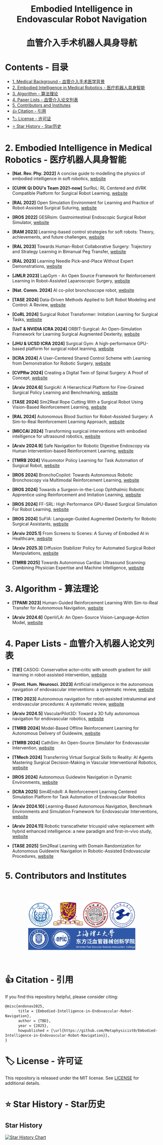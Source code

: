 <h1 align="center">Embodied Intelligence in Endovascular Robot Navigation</h1>
<h1 align="center">血管介入手术机器人具身导航</h1>	

<p align="center"> </p>

# Contents - 目录

<nav>
  <ul>
    <li><a href="#start">1. Medical Background - 血管介入手术医学背景</a></li>
    <li><a href="#info">2. Embodied Intelligence in Medical Robotics - 医疗机器人具身智能</a></li>
    <li><a href="#algorithm">3. Algorithm - 算法理论</a>
    <li><a href="#paper_list">4. Paper Lists - 血管介入论文列表</a></li>
    <li><a href="#Contributors">5. Contributors and Institutes</a></li>
    <li><a href="#cite">👍 Citation - 引用</a></li>
    <li><a href="#license">🏷️ License - 许可证</a></li>
    <li><a href="#star-history">⭐️ Star History - Star历史</a></li>
  </ul>
</nav>

<section id="info"></section>

# 2. Embodied Intelligence in Medical Robotics - 医疗机器人具身智能

* **[Nat. Rev. Phy. 2022]** A concise guide to modelling the physics of embodied intelligence in soft robotics, [website](https://www.nature.com/articles/s42254-022-00481-z)

* **[CUHK Qi DOU's Team 2021-now]** SurRoL: RL Centered and dVRK Compatible Platform for Surgical Robot Learning, [website](https://med-air.github.io/SurRoL/)

* **[RAL 2022]** Open Simulation Environment for Learning and Practice of Robot-Assisted Surgical Suturing, [website](https://ieeexplore.ieee.org/abstract/document/9697399)

* **[IROS 2022]** GESRsim: Gastrointestinal Endoscopic Surgical Robot Simulator, [website](https://ieeexplore.ieee.org/abstract/document/9982138)

* **[RAM 2023]** Learning-based control strategies for soft robots: Theory, achievements, and future challenges, [website](https://ieeexplore.ieee.org/abstract/document/10136428)
 
* **[RAL 2023]** Towards Human-Robot Collaborative Surgery: Trajectory and Strategy Learning in Bimanual Peg Transfer, [website](https://ieeexplore.ieee.org/abstract/document/10149474)

* **[RAL 2023]** Learning Needle Pick-and-Place Without Expert Demonstrations, [website](https://ieeexplore.ieee.org/abstract/document/10100702)

* **[JMLR 2023]** LapGym - An Open Source Framework for Reinforcement Learning in Robot-Assisted Laparoscopic Surgery, [website](https://www.jmlr.org/papers/v24/23-0207.html)

* **[Nat. Comm. 2024]** AI co-pilot bronchoscope robot, [website](https://www.nature.com/articles/s41467-023-44385-7)

* **[TASE 2024]** Data-Driven Methods Applied to Soft Robot Modeling and Control: A Review, [website](https://ieeexplore.ieee.org/abstract/document/10477253)

* **[CoRL 2024]** Surgical Robot Transformer: Imitation Learning for Surgical Tasks, [website](https://surgical-robot-transformer.github.io/)

* **[UoT & NVIDIA ICRA 2024]** ORBIT-Surgical: An Open-Simulation Framework for Learning Surgical Augmented Dexterity, [website](https://orbit-surgical.github.io/)

* **[JHU & UCSD ICRA 2024]** Surgical Gym: A high-performance GPU-based platform for surgical robot learning, [website](https://github.com/SamuelSchmidgall/SurgicalGym)

* **[ICRA 2024]** A User-Centered Shared Control Scheme with Learning from Demonstration for Robotic Surgery, [website](https://ieeexplore.ieee.org/abstract/document/10611089)

* **[CVPRw 2024]** Creating a Digital Twin of Spinal Surgery: A Proof of Concept, [website](https://openaccess.thecvf.com/content/CVPR2024W/DCAMI/html/Hein_Creating_a_Digital_Twin_of_Spinal_Surgery_A_Proof_of_CVPRW_2024_paper.html)

* **[Arxiv 2024.6]** SurgicAI: A Hierarchical Platform for Fine-Grained Surgical Policy Learning and Benchmarking, [website](https://arxiv.org/abs/2406.13865)

* **[TASE 2024]** Sim2Real Rope Cutting With a Surgical Robot Using Vision-Based Reinforcement Learning, [website](https://ieeexplore.ieee.org/abstract/document/10555544)

* **[RAL 2024]** Autonomous Blood Suction for Robot-Assisted Surgery: A Sim-to-Real Reinforcement Learning Approach, [website](https://ieeexplore.ieee.org/abstract/document/10578312)

* **[MICCAI 2024]** Transforming surgical interventions with embodied intelligence for ultrasound robotics, [website](https://link.springer.com/chapter/10.1007/978-3-031-72089-5_66)

* **[Arxiv 2024.9]** Safe Navigation for Robotic Digestive Endoscopy via Human Intervention-based Reinforcement Learning, [website](https://arxiv.org/abs/2409.15688)

* **[TMRB 2024]** Visuomotor Policy Learning for Task Automation of Surgical Robot, [website](https://ieeexplore.ieee.org/abstract/document/10685114)

* **[IROS 2024]** BronchoCopilot: Towards Autonomous Robotic Bronchoscopy via Multimodal Reinforcement Learning, [website](https://ieeexplore.ieee.org/abstract/document/10802152/authors#authors)

* **[IROS 2024]** Towards a Surgeon-in-the-Loop Ophthalmic Robotic Apprentice using Reinforcement and Imitation Learning, [website](https://ieeexplore.ieee.org/abstract/document/10802574)

* **[IROS 2024]** FF-SRL: High Performance GPU-Based Surgical Simulation For Robot Learning, [website](https://ieeexplore.ieee.org/abstract/document/10801658)

* **[IROS 2024]** SuFIA: Language-Guided Augmented Dexterity for Robotic Surgical Assistants, [website](https://ieeexplore.ieee.org/abstract/document/10802053)

* **[Arxiv 2025.1]** From Screens to Scenes: A Survey of Embodied AI in Healthcare, [website](https://www.researchgate.net/profile/Xu-Cao-10/publication/387976351_From_Screens_to_Scenes_A_Survey_of_Embodied_AI_in_Healthcare/links/679bf7798311ce680c448a9f/From-Screens-to-Scenes-A-Survey-of-Embodied-AI-in-Healthcare.pdf)

* **[Arxiv 2025.3]** Diffusion Stabilizer Policy for Automated Surgical Robot Manipulations, [website](https://arxiv.org/abs/2503.01252)

* **[TMRB 2025]** Towards Autonomous Cardiac Ultrasound Scanning: Combining Physician Expertise and Machine Intelligence, [website](https://ieeexplore.ieee.org/document/10947183/authors#authors)
  


<section id="algorithm"></section>

# 3. Algorithm - 算法理论

* **[TPAMI 2023]** Human-Guided Reinforcement Learning With Sim-to-Real Transfer for Autonomous Navigation, [website](https://ieeexplore.ieee.org/stamp/stamp.jsp?tp=&arnumber=10250993)

* **[Arxiv 2024.6]** OpenVLA: An Open-Source Vision-Language-Action Model, [website](https://openvla.github.io/)



<section id="paper_list"></section>

# 4. Paper Lists - 血管介入机器人论文列表

* **[TIE]** CASOG: Conservative actor–critic with smooth gradient for skill learning in robot-assisted intervention, [website](https://ieeexplore.ieee.org/abstract/document/10254299)

* **[Front. Hum. Neurosci. 2023]** Artificial intelligence in the autonomous navigation of endovascular interventions: a systematic review, [website](https://www.frontiersin.org/journals/human-neuroscience/articles/10.3389/fnhum.2023.1239374/full)

* **[TRO 2023]** Autonomous navigation for robot-assisted intraluminal and endovascular procedures: A systematic review, [website](https://ieeexplore.ieee.org/abstract/document/10124062/)

* **[Arxiv 2024.5]** VascularPilot3D: Toward a 3D fully autonomous navigation for endovascular robotics, [website](https://arxiv.org/abs/2405.09375)

* **[TMRB 2024]** Model-Based Offline Reinforcement Learning for Autonomous Delivery of Guidewire, [website](https://ieeexplore.ieee.org/document/10542446)

* **[TMRB 2024]** CathSim: An Open-Source Simulator for Endovascular Intervention, [website](https://airvlab.github.io/cathsim/)

* **[TMech 2024]** Transferring Virtual Surgical Skills to Reality: AI Agents Mastering Surgical Decision-Making in Vascular Interventional Robotics, [website](https://ieeexplore.ieee.org/abstract/document/10598392)

* **[IROS 2024]** Autonomous Guidewire Navigation in Dynamic Environments, [website](https://ieeexplore.ieee.org/abstract/document/10801651)

* **[ICRA 2025]** Sim4EndoR: A Reinforcement Learning Centered Simulation Platform for Task Automation of Endovascular Robotics

* **[Arxiv 2024.10]** Learning-Based Autonomous Navigation, Benchmark Environments and Simulation Framework for Endovascular Interventions, [website](https://arxiv.org/pdf/2410.01956)

* **[Arxiv 2024.11]** Robotic transcatheter tricuspid valve replacement with hybrid enhanced intelligence: a new paradigm and first-in-vivo study, [website](https://arxiv.org/abs/2411.12478)

* **[TASE 2025]** Sim2Real Learning with Domain Randomization for Autonomous Guidewire Navigation in Robotic-Assisted Endovascular Procedures, [website](https://ieeexplore.ieee.org/abstract/document/10945450/)


<section id="Contributors"></section>

# 5. Contributors and Institutes
<br>
<img src="Institute.jpg" alt="Institutes" style="transform: scale(0.7);">

# 👍 Citation - 引用
If you find this repository helpful, please consider citing:

```
@misc{endonav2025,
      title = {Embodied-Intelligence-in-Endovascular-Robot-Navigation},
      author = {TBD},
      year = {2025},
      howpublished = {\url{https://github.com/Metaphysicist0/Embodied-Intelligence-in-Endovascular-Robot-Navigation}},
}
```

<section id="license"></section>

# 🏷️ License - 许可证
This repository is released under the MIT license. See [LICENSE](./LICENSE) for additional details.


<section id="star-history"></section>

# ⭐️ Star History - Star历史

## Star History

[![Star History Chart](https://api.star-history.com/svg?repos=Metaphysicist0/Embodied-Intelligence-in-Endovascular-Robot-Navigation&type=Date)](https://www.star-history.com/#Metaphysicist0/Embodied-Intelligence-in-Endovascular-Robot-Navigation&Date)
